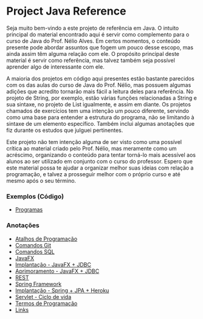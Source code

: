 # Project Java Reference

Seja muito bem-vindo a este projeto de referência em Java. O intuito principal do material encontrado aqui é servir como complemento para o curso de Java do Prof. Nélio Alves. Em certos momentos, o conteúdo presente pode abordar assuntos que fogem um pouco desse escopo, mas ainda assim têm alguma relação com ele. O propósito principal deste material é servir como referência, mas talvez também seja possível aprender algo de interessante com ele.

A maioria dos projetos em código aqui presentes estão bastante parecidos com os das aulas do curso de Java do Prof. Nélio, mas possuem algumas adições que acredito tornarão mais fácil a leitura deles para referência. No projeto de String, por exemplo, estão várias funções relacionadas a String e sua sintaxe, no projeto de List igualmente, e assim em diante. Os projetos chamados de exercícios tem uma intenção um pouco diferente, servindo como uma base para entender a estrutura do programa, não se limitando à sintaxe de um elemento específico. Também inclui algumas anotações que fiz durante os estudos que julguei pertinentes.

Este projeto não tem intenção alguma de ser visto como uma possível crítica ao material criado pelo Prof. Nélio, mas meramente como um acréscimo, organizando o conteúdo para tentar torná-lo mais acessível aos alunos ao ser utilizado em conjunto com o curso do professor. Espero que este material possa te ajudar a organizar melhor suas ideias com relação a programação, e talvez a prosseguir melhor com o próprio curso e até mesmo após o seu término.

### Exemplos (Código)

- [Programas](Programs)

### Anotações

- [Atalhos de Programação](Anotações%20-%20Markdown/Atalhos.md)
- [Comandos Git](Anotações%20-%20Markdown/Github.md)
- [Comandos SQL](Anotações%20-%20Markdown/SQL.md)
- [JavaFX](Anotações%20-%20Markdown/JavaFX.md)
- [Implantação - JavaFX + JDBC](Anotações%20-%20Markdown/Implantação%20-%20JavaFX%20%2B%20JDBC.md)
- [Aprimoramento - JavaFX + JDBC](Anotações%20-%20Markdown/Aprimoramento%20-%20JavaFX%20%2B%20JDBC.md)
- [REST](Anotações%20-%20Markdown/REST.md)
- [Spring Framework](Anotações%20-%20Markdown/Spring%20Framework.md)
- [Implantação - Spring + JPA + Heroku](Anotações%20-%20Markdown/Implantação%20-%20Spring%20%2B%20JPA%20(Heroku).md)
- [Servlet - Ciclo de vida](Anotações%20-%20Markdown/Servlet%20-%20Ciclo%20de%20vida.md)
- [Termos de Programação](Anotações%20-%20Markdown/Termos.md)
- [Links](Anotações%20-%20Markdown/Links.md)

